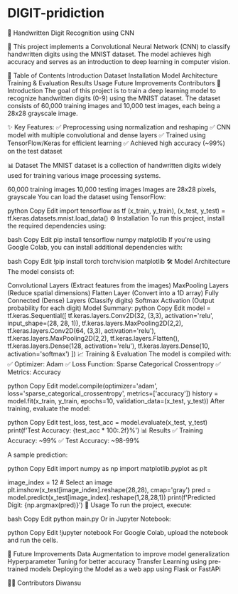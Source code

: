 # DIGIT-pridiction

📌 Handwritten Digit Recognition using CNN

🚀 This project implements a Convolutional Neural Network (CNN) to classify handwritten digits using the MNIST dataset. The model achieves high accuracy and serves as an introduction to deep learning in computer vision.

📖 Table of Contents
Introduction
Dataset
Installation
Model Architecture
Training & Evaluation
Results
Usage
Future Improvements
Contributors
📝 Introduction
The goal of this project is to train a deep learning model to recognize handwritten digits (0-9) using the MNIST dataset. The dataset consists of 60,000 training images and 10,000 test images, each being a 28x28 grayscale image.

✨ Key Features:
✅ Preprocessing using normalization and reshaping
✅ CNN model with multiple convolutional and dense layers
✅ Trained using TensorFlow/Keras for efficient learning
✅ Achieved high accuracy (~99%) on the test dataset

📊 Dataset
The MNIST dataset is a collection of handwritten digits widely used for training various image processing systems.

60,000 training images
10,000 testing images
Images are 28x28 pixels, grayscale
You can load the dataset using TensorFlow:

python
Copy
Edit
import tensorflow as tf
(x_train, y_train), (x_test, y_test) = tf.keras.datasets.mnist.load_data()
⚙️ Installation
To run this project, install the required dependencies using:

bash
Copy
Edit
pip install tensorflow numpy matplotlib
If you're using Google Colab, you can install additional dependencies with:

bash
Copy
Edit
!pip install torch torchvision matplotlib
🛠️ Model Architecture
The model consists of:

Convolutional Layers (Extract features from the images)
MaxPooling Layers (Reduce spatial dimensions)
Flatten Layer (Convert into a 1D array)
Fully Connected (Dense) Layers (Classify digits)
Softmax Activation (Output probability for each digit)
Model Summary:
python
Copy
Edit
model = tf.keras.Sequential([
    tf.keras.layers.Conv2D(32, (3,3), activation='relu', input_shape=(28, 28, 1)),
    tf.keras.layers.MaxPooling2D(2,2),
    tf.keras.layers.Conv2D(64, (3,3), activation='relu'),
    tf.keras.layers.MaxPooling2D(2,2),
    tf.keras.layers.Flatten(),
    tf.keras.layers.Dense(128, activation='relu'),
    tf.keras.layers.Dense(10, activation='softmax')
])
📈 Training & Evaluation
The model is compiled with:
✅ Optimizer: Adam
✅ Loss Function: Sparse Categorical Crossentropy
✅ Metrics: Accuracy

python
Copy
Edit
model.compile(optimizer='adam', loss='sparse_categorical_crossentropy', metrics=['accuracy'])
history = model.fit(x_train, y_train, epochs=10, validation_data=(x_test, y_test))
After training, evaluate the model:

python
Copy
Edit
test_loss, test_acc = model.evaluate(x_test, y_test)
print(f'Test Accuracy: {test_acc * 100:.2f}%')
📊 Results
✅ Training Accuracy: ~99%
✅ Test Accuracy: ~98-99%

A sample prediction:

python
Copy
Edit
import numpy as np
import matplotlib.pyplot as plt

image_index = 12  # Select an image
plt.imshow(x_test[image_index].reshape(28,28), cmap='gray')
pred = model.predict(x_test[image_index].reshape(1,28,28,1))
print(f'Predicted Digit: {np.argmax(pred)}')
🚀 Usage
To run the project, execute:

bash
Copy
Edit
python main.py
Or in Jupyter Notebook:

python
Copy
Edit
!jupyter notebook
For Google Colab, upload the notebook and run the cells.


🔮 Future Improvements
Data Augmentation to improve model generalization
Hyperparameter Tuning for better accuracy
Transfer Learning using pre-trained models
Deploying the Model as a web app using Flask or FastAPi


👨‍💻 Contributors
Diwansu


